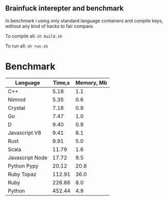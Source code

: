 Brainfuck interepter and benchmark
----------------------------------

In benchmark i using only standard language containers and compile keys, without any kind of hacks to fair compare.

To compile all: `sh build.sh`

To run all: `sh run.sh`

# Benchmark

| Language        | Time,s  | Memory, Mb |
| --------------- | ------- | ---------- |
| C++             | 5.18    | 1.1        |
| Nimrod          | 5.35    | 0.6        |
| Crystal         | 7.18    | 0.9        |
| Go              | 7.47    | 1.0        |
| D               | 9.40    | 0.9        |
| Javascript V8   | 9.41    | 8.1        |
| Rust            | 9.91    | 5.0        |
| Scala           | 11.79   | 1.6        |
| Javascript Node | 17.72   | 9.5        |
| Python Pypy     | 20.12   | 20.8       |
| Ruby Topaz      | 112.91  | 36.0       |
| Ruby            | 226.86  | 8.0        |
| Python          | 452.44  | 4.9        |

